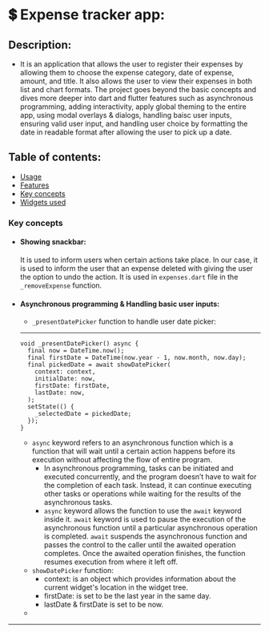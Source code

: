 # 💲 Expense tracker app:
## Description:
- It is an application that allows the user to register their expenses by allowing them to choose the expense category, date of expense, amount, and title. It also allows the user to view their expenses in both list and chart formats. The project goes beyond the basic concepts and dives more deeper into dart and flutter features such as asynchronous programming, adding interactivity, apply global theming to the entire app, using modal overlays & dialogs, handling baisc user inputs, ensuring valid user input, and handling user choice by formatting the date in readable format after allowing the user to pick up a date.

## Table of contents:
- [Usage](#usage)
- [Features](#features)
- [Key concepts](#key-concepts)
- [Widgets used](#widgets-used)

### Key concepts
- #### Showing snackbar:
  It is used to inform users when certain actions take place. In our case, it is used to inform the user that an expense deleted with giving the user the option to undo the action. It is used in `expenses.dart` file in the `_removeExpense` function.
  
- #### Asynchronous programming & Handling basic user inputs:
  - `_presentDatePicker` function to handle user date picker:
  ---
    ````
    void _presentDatePicker() async {
      final now = DateTime.now();
      final firstDate = DateTime(now.year - 1, now.month, now.day);
      final pickedDate = await showDatePicker(
        context: context,
        initialDate: now,
        firstDate: firstDate,
        lastDate: now,
      );
      setState(() {
        _selectedDate = pickedDate;
      });
    }  
  ````
     - `async` keyword refers to an asynchronous function which is a function that will wait until a certain action happens before its execution without affecting the flow of entire program.
       - In asynchronous programming, tasks can be initiated and executed concurrently, and the program doesn’t have to wait for the completion of each task. Instead, it can continue executing other tasks or operations while waiting for the results of the asynchronous tasks.
       - `async` keyword allows the function to use the `await` keyword inside it. `await` keyword is used to pause the execution of the asynchronous function until a particular asynchronous operation is completed. `await` suspends the asynchronous function and passes the control to the caller until the awaited operation completes. Once the awaited operation finishes, the function resumes execution from where it left off.
     - `showDatePicker` function:
       - context: is an object which provides information about the current widget's location in the widget tree.
       - firstDate: is set to be the last year in the same day.
       - lastDate & firstDate is set to be now.
     - 
---

